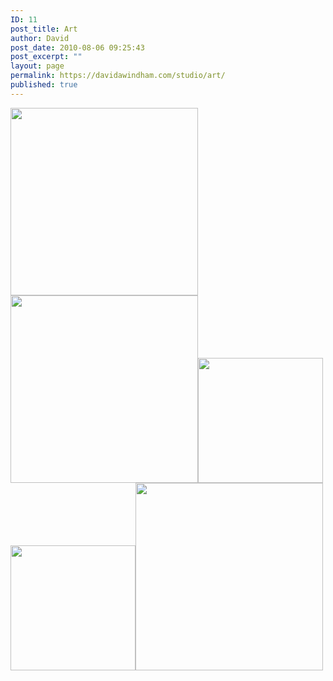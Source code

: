 ```yaml
---
ID: 11
post_title: Art
author: David
post_date: 2010-08-06 09:25:43
post_excerpt: ""
layout: page
permalink: https://davidawindham.com/studio/art/
published: true
---
```

<a href="https://davidawindham.com/studio/art/cupid-final-web/" rel="attachment wp-att-215"><img src="http://davidawindham.com/wp-content/uploads/2010/08/cupid-final-web.jpg" alt="" title="Cupid" width="300" class="alignleft size-full wp-image-215" /></a><a href="https://davidawindham.com/studio/art/muscadines_peppers_onions_yams/" rel="attachment wp-att-208"><img src="http://davidawindham.com/wp-content/uploads/2010/08/muscadines_peppers_onions_yams.jpg" alt="" title="Muscadines Peppers Onions &amp; Yam" width="300" class="alignleft size-full wp-image-208" /></a><a href="https://davidawindham.com/studio/art/bennie_lee_watkins_full-web-2/" rel="attachment wp-att-313"><img src="http://davidawindham.com/wp-content/uploads/2010/09/bennie_lee_watkins_final-2.jpg" alt="" title="Bennie Lee Watkins" width="200" class="alignleft size-full wp-image-313" /></a><a href="http://davidawindham.com/jude-acers/jude_acers-web2/" rel="attachment wp-att-318"><img src="http://davidawindham.com/wp-content/uploads/2010/09/jude_acers-web2.jpg" alt="" title="Jude Acers" width="200" class="alignleft size-full wp-image-318" /></a><a href="http://davidawindham.com/wp-content/uploads/2010/09/lemon-mater.jpg"><img src="http://davidawindham.com/wp-content/uploads/2010/09/lemon-mater-300x249.jpg" alt="" title="Lemon, Tomato, Onion, Garlic, Leek, &amp; Zinnias" width="300" class="alignleft size-medium wp-image-449" /></a>